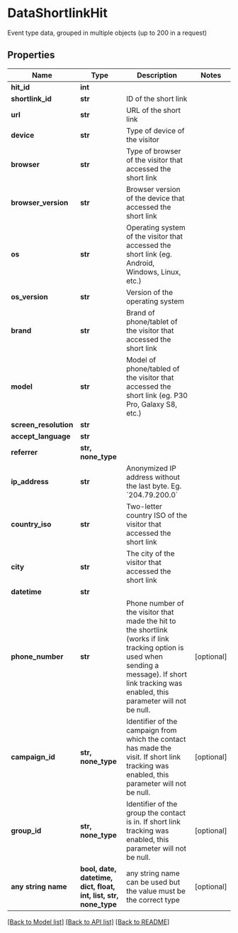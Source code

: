 # DataShortlinkHit

Event type data, grouped in multiple objects (up to 200 in a request)

## Properties
Name | Type | Description | Notes
------------ | ------------- | ------------- | -------------
**hit_id** | **int** |  | 
**shortlink_id** | **str** | ID of the short link | 
**url** | **str** | URL of the short link | 
**device** | **str** | Type of device of the visitor | 
**browser** | **str** | Type of browser of the visitor that accessed the short link | 
**browser_version** | **str** | Browser version of the device that accessed the short link | 
**os** | **str** | Operating system of the visitor that accessed the short link (eg. Android, Windows, Linux, etc.) | 
**os_version** | **str** | Version of the operating system | 
**brand** | **str** | Brand of phone/tablet of the visitor that accessed the short link | 
**model** | **str** | Model of phone/tabled of the visitor that accessed the short link (eg. P30 Pro, Galaxy S8, etc.) | 
**screen_resolution** | **str** |  | 
**accept_language** | **str** |  | 
**referrer** | **str, none_type** |  | 
**ip_address** | **str** | Anonymized IP address without the last byte. Eg. &#x60;204.79.200.0&#x60; | 
**country_iso** | **str** | Two-letter country ISO of the visitor that accessed the short link | 
**city** | **str** | The city of the visitor that accessed the short link | 
**datetime** | **str** |  | 
**phone_number** | **str** | Phone number of the visitor that made the hit to the shortlink (works if link tracking option is used when sending a message). If short link tracking was enabled, this parameter will not be null.  | [optional] 
**campaign_id** | **str, none_type** | Identifier of the campaign from which the contact has made the visit. If short link tracking was enabled, this parameter will not be null. | [optional] 
**group_id** | **str, none_type** | Identifier of the group the contact is in. If short link tracking was enabled, this parameter will not be null. | [optional] 
**any string name** | **bool, date, datetime, dict, float, int, list, str, none_type** | any string name can be used but the value must be the correct type | [optional]

[[Back to Model list]](../../README.md#models) [[Back to API list]](../../README.md#available-methods) [[Back to README]](../../README.md)


